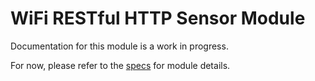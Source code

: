# WiFi RESTful HTTP Sensor Module
Documentation for this module is a work in progress.

For now, please refer to the [specs](specs.yaml) for module details.
